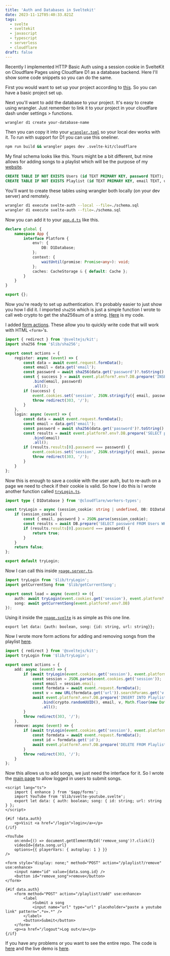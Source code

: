 ```yaml
---
title: 'Auth and Databases in Sveltekit'
date: 2023-11-12T05:40:33.821Z
tags:
  - svelte
  - sveltekit
  - javascript
  - typescript
  - serverless
  - cloudflare
draft: false
---
```


Recently I implemented HTTP Basic Auth using a session cookie in SvelteKit on
Cloudflare Pages using Cloudflare D1 as a database backend. Here I'll show some
code snippets so you can do the same.

First you would want to set up your project according to
[this](https://developers.cloudflare.com/pages/framework-guides/deploy-a-svelte-site).
So you can have a basic project set up.

Next you'll want to add the database to your project. It's easy to create using
wrangler. Just remember to link it to your project in your cloudflare dash
under settings > functions.

```sh
wrangler d1 create your-database-name
```

Then you can copy it into your
[`wrangler.toml`](https://github.com/codebam/svelte-auth/blob/master/wrangler.toml)
so your local dev works with it. To run with support for D1 you can use this
oneliner.

```sh
npm run build && wrangler pages dev .svelte-kit/cloudflare
```

My final schema looks like this. Yours might be a bit different, but mine
allows for adding songs to a playlist which will be the purpose of my
[website](https://music.seanbehan.ca).

```sql
CREATE TABLE IF NOT EXISTS Users (id TEXT PRIMARY KEY, password TEXT);
CREATE TABLE IF NOT EXISTS Playlist (id TEXT PRIMARY KEY, email TEXT, url TEXT, date TEXT);
```

You'll want to create these tables using wrangler both locally (on your dev
server) and remotely.

```sh
wrangler d1 execute svelte-auth --local --file=./schema.sql
wrangler d1 execute svelte-auth --file=./schema.sql
```

Now you can add it to your
[`app.d.ts`](https://github.com/codebam/svelte-auth/blob/master/src/app.d.ts)
like this.

```typescript
declare global {
	namespace App {
		interface Platform {
			env?: {
				DB: D1Database;
			};
			context: {
				waitUntil(promise: Promise<any>): void;
			};
			caches: CacheStorage & { default: Cache };
		}
	}
}

export {};
```

Now you're ready to set up authentication. It's probably easier to just show
you how I did it. I imported `sha256` which is just a simple function I wrote
to call web crypto to get the sha256sum of a string.
[Here](https://github.com/codebam/svelte-auth/blob/master/src/routes/login/%2Bpage.server.ts)
is my code.

I added [form actions](https://kit.svelte.dev/docs/form-actions). These
allow you to quickly write code that will work with HTML `<form>`'s.

```typescript
import { redirect } from '@sveltejs/kit';
import sha256 from '$lib/sha256';

export const actions = {
	register: async (event) => {
		const data = await event.request.formData();
		const email = data.get('email');
		const password = await sha256(data.get('password')?.toString() ?? '');
		const { success } = await event.platform?.env?.DB.prepare('INSERT INTO Users VALUES (?, ?)')
			.bind(email, password)
			.all();
		if (success) {
			event.cookies.set('session', JSON.stringify({ email, password }));
			throw redirect(303, '/');
		}
	},
	login: async (event) => {
		const data = await event.request.formData();
		const email = data.get('email');
		const password = await sha256(data.get('password')?.toString() ?? '');
		const results = await event.platform?.env?.DB.prepare('SELECT password FROM Users WHERE id=?')
			.bind(email)
			.all();
		if (results.results[0].password === password) {
			event.cookies.set('session', JSON.stringify({ email, password }));
			throw redirect(303, '/');
		}
	}
};
```

Now this is enough to save a cookie with the user auth, but to re-auth on a
page we need to check if their cookie is valid. So how I do this is I wrote
another function called
[`tryLogin.ts`](https://github.com/codebam/svelte-auth/blob/master/src/lib/tryLogin.ts).

```typescript
import type { D1Database } from '@cloudflare/workers-types';

const tryLogin = async (session_cookie: string | undefined, DB: D1Database) => {
	if (session_cookie) {
		const { email, password } = JSON.parse(session_cookie);
		const results = await DB.prepare('SELECT password FROM Users WHERE id=?').bind(email).all();
		if (results.results[0].password === password) {
			return true;
		}
	}
	return false;
};

export default tryLogin;
```

Now I can call this inside
[`+page.server.ts`](https://github.com/codebam/svelte-auth/blob/master/src/routes/%2Bpage.server.ts).

```typescript
import tryLogin from '$lib/tryLogin';
import getCurrentSong from '$lib/getCurrentSong';

export const load = async (event) => ({
	auth: await tryLogin(event.cookies.get('session'), event.platform?.env?.DB),
	song: await getCurrentSong(event.platform?.env?.DB)
});
```

Using it inside the
[`+page.svelte`](https://github.com/codebam/svelte-auth/blob/master/src/routes/%2Bpage.svelte)
is as simple as this one line.

```
export let data: {auth: boolean, song: {id: string, url: string}};
```

Now I wrote more form actions for adding and removing songs from the playlist
[here](https://github.com/codebam/svelte-auth/blob/master/src/routes/playlist/%2Bpage.server.ts).

```typescript
import { redirect } from '@sveltejs/kit';
import tryLogin from '$lib/tryLogin';

export const actions = {
	add: async (event) => {
		if (await tryLogin(event.cookies.get('session'), event.platform?.env?.DB)) {
			const session = JSON.parse(event.cookies.get('session'));
			const email = session.email;
			const formdata = await event.request.formData();
			const v = new URL(formdata.get('url')).searchParams.get('v');
			await event.platform?.env?.DB.prepare('INSERT INTO Playlist VALUES (?, ?, ?, ?)')
				.bind(crypto.randomUUID(), email, v, Math.floor(new Date().getTime()))
				.all();
		}
		throw redirect(303, '/');
	},
	remove: async (event) => {
		if (await tryLogin(event.cookies.get('session'), event.platform?.env?.DB)) {
			const formdata = await event.request.formData();
			const id = formdata.get('id');
			await event.platform?.env?.DB.prepare('DELETE FROM Playlist WHERE id=?').bind(id).all();
		}
		throw redirect(303, '/');
	}
};
```

Now this allows us to add songs, we just need the interface for it. So I wrote
the [main page](https://github.com/codebam/svelte-auth/blob/master/src/routes/%2Bpage.svelte)
to allow logged in users to submit songs.

```svelte
<script lang="ts">
	import { enhance } from '$app/forms';
	import YouTube from '$lib/svelte-youtube.svelte';
	export let data: { auth: boolean; song: { id: string; url: string } };
</script>

{#if !data.auth}
	<p>Visit <a href="/login">login</a></p>
{/if}

<YouTube
	on:end={() => document.getElementById('remove_song')?.click()}
	videoId={data.song.url}
	options={{ playerVars: { autoplay: 1 } }}
/>

<form style="display: none;" method="POST" action="/playlist?/remove" use:enhance>
	<input name="id" value={data.song.id} />
	<button id="remove_song">remove</button>
</form>

{#if data.auth}
	<form method="POST" action="/playlist?/add" use:enhance>
		<label
			>Submit a song
			<input name="url" type="url" placeholder="paste a youtube link" pattern=".*v=.*" />
		</label>
		<button>Submit</button>
	</form>
	<p><a href="/logout">Log out</a></p>
{/if}
```

If you have any problems or you want to see the entire repo. The code is
[here](https://github.com/codebam/svelte-auth) and the live demo is
[here](https://music.seanbehan.ca).
